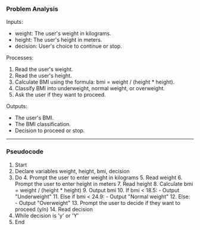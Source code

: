 ### Problem Analysis

Inputs:
- weight: The user's weight in kilograms.
- height: The user's height in meters.
- decision: User's choice to continue or stop.

Processes:
1. Read the user's weight.
2. Read the user's height.
3. Calculate BMI using the formula: bmi = weight / (height * height).
4. Classify BMI into underweight, normal weight, or overweight.
5. Ask the user if they want to proceed.

Outputs:
- The user's BMI.
- The BMI classification.
- Decision to proceed or stop.

---

### Pseudocode

1. Start
2. Declare variables weight, height, bmi, decision
3. Do
   4. Prompt the user to enter weight in kilograms
   5. Read weight
   6. Prompt the user to enter height in meters
   7. Read height
   8. Calculate bmi = weight / (height * height)
   9. Output bmi
   10. If bmi < 18.5:
       - Output "Underweight"
   11. Else if bmi < 24.9:
       - Output "Normal weight"
   12. Else:
       - Output "Overweight"
   13. Prompt the user to decide if they want to proceed (y/n)
   14. Read decision
15. While decision is 'y' or 'Y'
16. End
